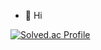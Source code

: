 - 👋 Hi


[![Solved.ac Profile](http://mazassumnida.wtf/api/v2/generate_badge?boj=jiy00n)](https://solved.ac/jiy00n/)

<!---
jiy0-0nv/jiy0-0nv is a ✨ special ✨ repository because its `README.md` (this file) appears on your GitHub profile.
You can click the Preview link to take a look at your changes.
--->
